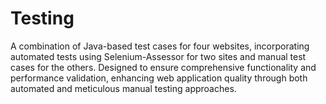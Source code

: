 # Testing
A combination of Java-based test cases for four websites, incorporating automated tests using Selenium-Assessor for two sites and manual test cases for the others. Designed to ensure comprehensive functionality and performance validation, enhancing web application quality through both automated and meticulous manual testing approaches.

